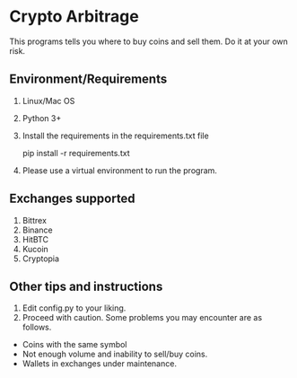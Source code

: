 # Crypto Arbitrage

This programs tells you where to buy coins and sell them. Do it at your own risk.


## Environment/Requirements

1. Linux/Mac OS
2. Python 3+
3. Install the requirements in the requirements.txt file

   pip install -r requirements.txt

4. Please use a virtual environment to run the program. 


## Exchanges supported

1. Bittrex
2. Binance
3. HitBTC
4. Kucoin
5. Cryptopia


## Other tips and instructions

1. Edit config.py to your liking. 
2. Proceed with caution. Some problems you may encounter are as follows.
 - Coins with the same symbol
 - Not enough volume and inability to sell/buy coins. 
 - Wallets in exchanges under maintenance. 
